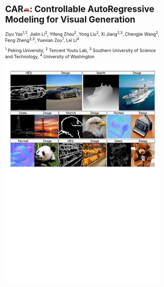 <h1> CAR<img src="./docs/car(1).png" width="4%">: Controllable AutoRegressive Modeling for Visual Generation </h1>

Ziyu Yao<sup>1,2</sup>, Jialin Li<sup>2</sup>, Yifeng Zhou<sup>2</sup>, Yong Liu<sup>2</sup>, Xi Jiang<sup>2,3</sup>, Chengjie Wang<sup>2</sup>, Feng Zheng<sup>2,3</sup>, Yuexian Zou<sup>1</sup>, Lei Li<sup>4</sup>

<sup>1</sup> Peking University,
<sup>2</sup> Tencent Youtu Lab,
<sup>3</sup> Southern University of Science and Technology,
<sup>4</sup> University of Washington

<div align="center">
<img src="./docs/teaser.pdf">
</div>
